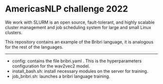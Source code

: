 # AmericasNLP challenge 2022

We work with SLURM is an open source, fault-tolerant, and highly scalable cluster management and job scheduling system for large and small Linux clusters. 

This repository contains an example of the Bribri language, it is analogous for the rest of the languages. 

-----------------------------------------------------------------------------------------------------------

- config: contains the file bribri.yaml . This is the hyperparameters configuration for the wav2vec2 model. 
- install_bash.sh: install necessary modules on the server for training.
- job_bribri.sh: launches a bribri language training.


